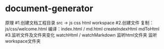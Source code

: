 # document-generator
原理
#1.创建文档工程目录 src -> js css html workspace
#2.创建文件 复制：js/css/welcome.html 编译：index.html / md.html createIndexHtml mdToHtml
#3.监听文件及文件夹变化 watchHtml / watchMarkdown 监听html文件夹 监听workspace文件夹
